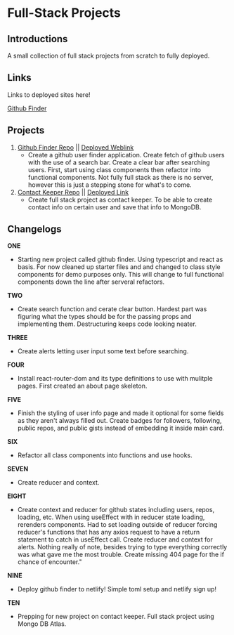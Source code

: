 # Full-Stack Projects

## Introductions
A small collection of full stack projects from scratch to fully deployed.

## Links
Links to deployed sites here!

[Github Finder](https://githubfinder-ts.netlify.app/)

## Projects
1. [Github Finder Repo](https://github.com/jsoomie/fullstack-projects/tree/main/github-finder) || [Deployed Weblink](https://githubfinder-ts.netlify.app/)
     - Create a github user finder application. Create fetch of github users with the use of a search bar. Create a clear bar after searching users. First, start using class components then refactor into functional components. Not fully full stack as there is no server, however this is just a stepping stone for what's to come.
2. [Contact Keeper Repo]() || [Deployed Link]()
   -  Create full stack project as contact keeper. To be able to create contact info on certain user and save that info to MongoDB.

## Changelogs 
**ONE** 
   - Starting new project called github finder. Using typescript and react as basis. For now cleaned up starter files and and changed to class style components for demo purposes only. This will change to full functional components down the line after serveral refactors. 

**TWO**
-    Create search function and cerate clear button. Hardest part was figuring what the types should be for the passing props and implementing them. Destructuring keeps code looking neater. 

**THREE**
-  Create alerts letting user input some text before searching.

**FOUR**
-  Install react-router-dom and its type definitions to use with mulitple pages. First created an about page skeleton.

**FIVE**
-  Finish the styling of user info page and made it optional for some fields as they aren't always filled out. Create badges for followers, following, public repos, and public gists instead of embedding it inside main card.

**SIX**
-  Refactor all class components into functions and use hooks.

**SEVEN**
-  Create reducer and context.

**EIGHT**
-  Create context and reducer for github states including users, repos, loading, etc. When using useEffect with in reducer state loading, rerenders components. Had to set loading outside of reducer forcing reducer's functions that has any axios request to have a return statement to catch in useEffect call. Create reducer and context for alerts. Nothing really of note, besides trying to type everything correctly was what gave me the most trouble. Create missing 404 page for the if chance of encounter."

**NINE**
-  Deploy github finder to netlify! Simple toml setup and netlify sign up!

**TEN**
-  Prepping for new project on contact keeper. Full stack project using Mongo DB Atlas.